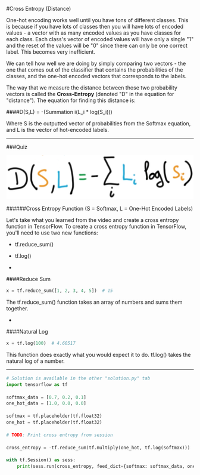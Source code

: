 #Cross Entropy (Distance)

One-hot encoding works well until you have tons of different classes. This is because if you have lots of classes then you will have lots of encoded values - a vector with as many encoded values as you have classes for each class. Each class's vector of encoded values will have only a single "1" and the reset of the values will be "0" since there can only be one correct label. This becomes very inefficient.

We can tell how well we are doing by simply comparing two vectors - the one that comes out of the classifier that contains the probabilities of the classes, and the one-hot encoded vectors that corresponds to the labels.

The way that we measure the distance between those two probability vectors is called the **Cross-Entropy** (denoted "D" in the equation for "distance"). The equation for finding this distance is:

####D(S,L) = -(Summation i(L_i * log(S_i)))

Where S is the outputted vector of probabilities from the Softmax equation, and L is the vector of hot-encoded labels.

***

###Quiz

![alt tag](cross-entr.png)

######Cross Entropy Function (S = Softmax, L = One-Hot Encoded Labels)

Let's take what you learned from the video and create a cross entropy function in TensorFlow. To create a cross entropy function in TensorFlow, you'll need to use two new functions:

- tf.reduce_sum()
- tf.log()

-

####Reduce Sum

```python
x = tf.reduce_sum([1, 2, 3, 4, 5])  # 15
```

The tf.reduce_sum() function takes an array of numbers and sums them together.

-

####Natural Log

```python
x = tf.log(100)  # 4.60517
```

This function does exactly what you would expect it to do. tf.log() takes the natural log of a number.

***

```python
# Solution is available in the other "solution.py" tab
import tensorflow as tf

softmax_data = [0.7, 0.2, 0.1]
one_hot_data = [1.0, 0.0, 0.0]

softmax = tf.placeholder(tf.float32)
one_hot = tf.placeholder(tf.float32)

# TODO: Print cross entropy from session

cross_entropy = -tf.reduce_sum(tf.multiply(one_hot, tf.log(softmax)))

with tf.Session() as sess:
    print(sess.run(cross_entropy, feed_dict={softmax: softmax_data, one_hot: one_hot_data}))

```
